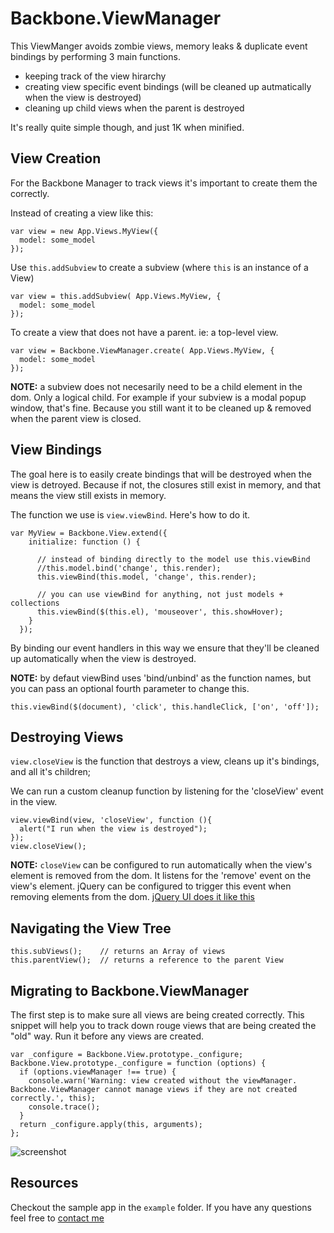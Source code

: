 # Backbone.ViewManager


This ViewManger avoids zombie views, memory leaks & duplicate event bindings by performing 3 main functions.

- keeping track of the view hirarchy
- creating view specific event bindings (will be cleaned up autmatically when the view is destroyed)
- cleaning up child views when the parent is destroyed

It's really quite simple though, and just 1K when minified.

## View Creation

For the Backbone Manager to track views it's important to create them the correctly.

Instead of creating a view like this:

    var view = new App.Views.MyView({
      model: some_model
    });

Use `this.addSubview` to create a subview (where `this` is an instance of a View)

    var view = this.addSubview( App.Views.MyView, {
      model: some_model
    });

To create a view that does not have a parent. ie: a top-level view.

    var view = Backbone.ViewManager.create( App.Views.MyView, {
      model: some_model
    });


**NOTE:** a subview does not necesarily need to be a child element in the dom. Only a logical child.
For example if your subview is a modal popup window, that's fine. Because you still want it to be cleaned up & removed when the parent view is closed.

## View Bindings

The goal here is to easily create bindings that will be destroyed when the view is detroyed.
Because if not, the closures still exist in memory, and that means the view still exists in memory.

The function we use is `view.viewBind`.
Here's how to do it.

    var MyView = Backbone.View.extend({
        initialize: function () {

          // instead of binding directly to the model use this.viewBind
          //this.model.bind('change', this.render);
          this.viewBind(this.model, 'change', this.render);

          // you can use viewBind for anything, not just models + collections
          this.viewBind($(this.el), 'mouseover', this.showHover);
        }
      });

By binding our event handlers in this way we ensure that they'll be cleaned up automatically when the view is destroyed.

**NOTE:** by defaut viewBind uses 'bind/unbind' as the function names, but you can pass an optional fourth parameter to change this.

    this.viewBind($(document), 'click', this.handleClick, ['on', 'off']);

## Destroying Views

`view.closeView` is the function that destroys a view, cleans up it's bindings, and all it's children;

We can run a custom cleanup function by listening for the 'closeView' event in the view.

    view.viewBind(view, 'closeView', function (){
      alert("I run when the view is destroyed");
    });
    view.closeView();

**NOTE:** `closeView` can be configured to run automatically when the view's element is removed from the dom. It listens for the 'remove' event on the view's element.
jQuery can be configured to trigger this event when removing elements from the dom.
 [jQuery UI does it like this](https://gist.github.com/3848926)

## Navigating the View Tree

    this.subViews();    // returns an Array of views
    this.parentView();  // returns a reference to the parent View

## Migrating to Backbone.ViewManager

The first step is to make sure all views are being created correctly.
This snippet will help you to track down rouge views that are being created the "old" way. Run it before any views are created.

    var _configure = Backbone.View.prototype._configure;
    Backbone.View.prototype._configure = function (options) {
      if (options.viewManager !== true) {
        console.warn('Warning: view created without the viewManager. Backbone.ViewManager cannot manage views if they are not created correctly.', this);
        console.trace();
      }
      return _configure.apply(this, arguments);
    };

![screenshot](http://cl.ly/image/0g0c2H0h1P11/content)

## Resources

Checkout the sample app in the `example` folder.
If you have any questions feel free to [contact me](mailto:p3dro.sola@gmail.com)


